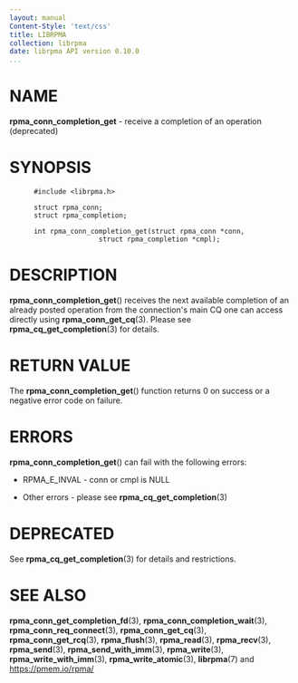 ```yaml
---
layout: manual
Content-Style: 'text/css'
title: LIBRPMA
collection: librpma
date: librpma API version 0.10.0
...
```


[comment]: <> (SPDX-License-Identifier: BSD-3-Clause)
[comment]: <> (Copyright 2020-2022, Intel Corporation)

NAME
====

**rpma\_conn\_completion\_get** - receive a completion of an operation
(deprecated)

SYNOPSIS
========

          #include <librpma.h>

          struct rpma_conn;
          struct rpma_completion;

          int rpma_conn_completion_get(struct rpma_conn *conn,
                          struct rpma_completion *cmpl);

DESCRIPTION
===========

**rpma\_conn\_completion\_get**() receives the next available completion
of an already posted operation from the connection\'s main CQ one can
access directly using **rpma\_conn\_get\_cq**(3). Please see
**rpma\_cq\_get\_completion**(3) for details.

RETURN VALUE
============

The **rpma\_conn\_completion\_get**() function returns 0 on success or a
negative error code on failure.

ERRORS
======

**rpma\_conn\_completion\_get**() can fail with the following errors:

-   RPMA\_E\_INVAL - conn or cmpl is NULL

-   Other errors - please see **rpma\_cq\_get\_completion**(3)

DEPRECATED
==========

See **rpma\_cq\_get\_completion**(3) for details and restrictions.

SEE ALSO
========

**rpma\_conn\_get\_completion\_fd**(3),
**rpma\_conn\_completion\_wait**(3), **rpma\_conn\_req\_connect**(3),
**rpma\_conn\_get\_cq**(3), **rpma\_conn\_get\_rcq**(3),
**rpma\_flush**(3), **rpma\_read**(3), **rpma\_recv**(3),
**rpma\_send**(3), **rpma\_send\_with\_imm**(3), **rpma\_write**(3),
**rpma\_write\_with\_imm**(3), **rpma\_write\_atomic**(3),
**librpma**(7) and https://pmem.io/rpma/
